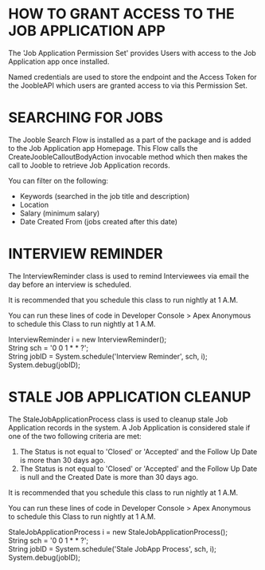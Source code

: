 # HOW TO GRANT ACCESS TO THE JOB APPLICATION APP
The 'Job Application Permission Set' provides Users with access to the Job Application app once installed.

Named credentials are used to store the endpoint and the Access Token for the JoobleAPI which users are granted access to via this Permission Set.

# SEARCHING FOR JOBS
The Jooble Search Flow is installed as a part of the package and is added to the Job Application app Homepage. This Flow calls the CreateJoobleCalloutBodyAction invocable method which then makes the call to Jooble to retrieve Job Application records.

You can filter on the following:

- Keywords (searched in the job title and description)
- Location
- Salary (minimum salary)
- Date Created From (jobs created after this date)


# INTERVIEW REMINDER
The InterviewReminder class is used to remind Interviewees via email the day before an interview is scheduled.

It is  recommended that you schedule this class to run nightly at 1 A.M.

You can run these lines of code in Developer Console > Apex Anonymous to schedule this Class to run nightly at 1 A.M.
 
InterviewReminder i = new InterviewReminder();<br/>
String sch = '0 0 1 * * ?';<br/>
String jobID = System.schedule('Interview Reminder', sch, i);<br/>
System.debug(jobID);<br/>


# STALE JOB APPLICATION CLEANUP
The StaleJobApplicationProcess class is used to cleanup stale Job Application records in the system. A Job Application is considered stale if one of the two following criteria are met:

1. The Status is not equal to 'Closed' or 'Accepted' and the Follow Up Date is more than 30 days ago.
2. The Status is not equal to 'Closed' or 'Accepted' and the Follow Up Date is null and the Created Date is more than 30 days ago.

It is  recommended that you schedule this class to run nightly at 1 A.M.

You can run these lines of code in Developer Console > Apex Anonymous to schedule this Class to run nightly at 1 A.M.

StaleJobApplicationProcess i = new StaleJobApplicationProcess();<br/>
String sch = '0 0 1 * * ?';<br/>
String jobID = System.schedule('Stale JobApp Process', sch, i);<br/>
System.debug(jobID);<br/>
